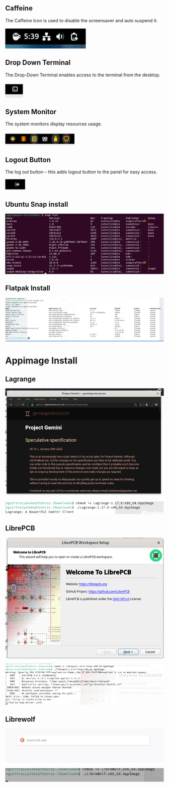 ## Caffeine
The Caffeine Icon is used to disable the screensaver and auto suspend it.

![Caffeine](Caffeine.png)


## Drop Down Terminal

The Drop-Down Terminal enables access to the terminal from the desktop.

![Drop_down_terminal](Drop_down_terminal.png)

## System Monitor

The system monitors display resources usage.

![System_monitor](System_monitor.png)


## Logout Button

The log out button – this adds logout button to the panel for easy access.

![logoutbutton](Logoutbutton.png)

## Ubuntu Snap install
![Snap Install](Ubuntusnipping.png)

## Flatpak Install

![flatpakinstall](FlatpakInstall.png)


# Appimage Install

## Lagrange

![Lagrange](Lagrange.png)

![Lagrange2](Lagrangecode.png)

## LibrePCB

![LibrePCB](LibrePCB.png)

![LibrePCBcodes](LibrepcbCode.png)

## Librewolf

![Librewolf](Librewolf.png)

![Librewolfcode](Librewolfcode.png)



